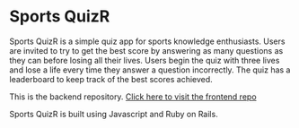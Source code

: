 # Sports QuizR

Sports QuizR is a simple quiz app for sports knowledge enthusiasts. Users are invited to try to get the best score by answering as many questions as they can before losing all their lives. Users begin the quiz with three lives and lose a life every time they answer a question incorrectly. The quiz has a leaderboard to keep track of the best scores achieved. 

This is the backend repository. [Click here to visit the frontend repo ](https://github.com/louieogrady/QuizR-Frontend) 

Sports QuizR is built using Javascript and Ruby on Rails.
